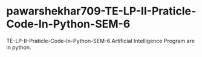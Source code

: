# pawarshekhar709-TE-LP-II-Praticle-Code-In-Python-SEM-6
TE-LP-II-Praticle-Code-In-Python-SEM-6.Artificial Intelligence Program are in python.
